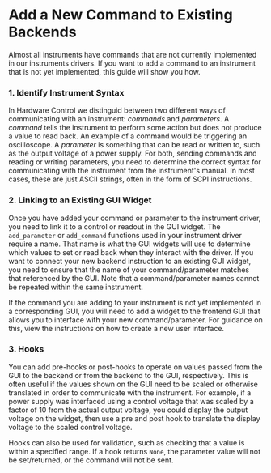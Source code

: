 # Add a New Command to Existing Backends

Almost all instruments have commands that are not currently implemented in our instruments
drivers. If you want to add a command to an instrument that is not yet implemented,
this guide will show you how.

### 1. Identify Instrument Syntax

In Hardware Control we distinguid between two different ways of
communicating with an instrument: _commands_ and _parameters_. A
_command_ tells the instrument to perform some action but does not
produce a value to read back. An example of a command would be
triggering an oscilloscope.  A _parameter_ is something that can be read
or written to, such as the output voltage of a power supply. For both,
sending commands and reading or writing parameters, you need to
determine the correct syntax for communicating with the instrument
from the instrument's manual. In most cases, these are just ASCII
strings, often in the form of SCPI instructions.

### 2. Linking to an Existing GUI Widget

Once you have added your command or parameter to the instrument driver, you need to
link it to a control or readout in the GUI widget. The `add_parameter` or `add_command`
functions used in your instrument driver require a name. That name is what the
GUI widgets will use to determine which values to set or read back when they interact
with the driver. If you want to connect your new backend instruction to an existing
GUI widget, you need to ensure that the name of your command/parameter matches that
referenced by the GUI. Note that a command/parameter names cannot be repeated
within the same instrument.

If the command you are adding to your instrument is not yet implemented in a
corresponding GUI, you will need to add a widget to the frontend GUI that allows
you to interface with your new command/parameter. For guidance on this, view the
instructions on how to create a new user interface.

### 3. Hooks

You can add pre-hooks or post-hooks to operate on values passed from the GUI to
the backend or from the backend to the GUI, respectively. This is often useful if
the values shown on the GUI need to be scaled or otherwise translated in order to
communicate with the instrument. For example, if a power supply was interfaced
using a control voltage that was scaled by a factor of 10 from the actual output
voltage, you could display the output voltage on the widget, then use a pre and
post hook to translate the display voltage to the scaled control voltage.

Hooks can also be used for validation, such as checking that a value is within a
specified range. If a hook returns `None`, the parameter value will not be set/returned,
or the command will not be sent.
